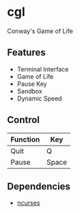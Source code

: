 # cgl
Conway's Game of Life

## Features
* Terminal Interface
* Game of Life
* Pause Key
* Sandbox
* Dynamic Speed

## Control
| Function | Key   |
|----------|-------|
| Quit     | Q     |
| Pause    | Space |

## Dependencies
* [ncurses](https://invisible-island.net/)